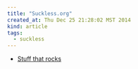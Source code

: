 ```yaml
---
title: "Suckless.org"
created_at: Thu Dec 25 21:28:02 MST 2014
kind: article
tags:
  - suckless
---
```


* [Stuff that rocks](http://suckless.org/rocks)


